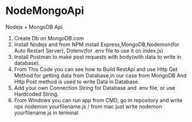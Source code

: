 # NodeMongoApi
Nodejs + MongoDB Api

1. Create Db on MongoDB.com
2. Install Nodejs and from NPM install Express,MongoDB,Nodemon(for Auto Restart Server), Dotenv(for .env file to use it on index.js)
3. Install Postman to make post requests with body(with data to write in database).
4. From This Code you can see how to Build RestApi and use Http Get Method for getting data from Database,in our case from MongoDB
And Http Post method is used to write Data in Database.
5. Add your own Connection String for Database and .env file, or use Hardcoded String.
6. From Windows you can run app from CMD, go in repository and write npx nodemon yourfilename.js / from mac just write nodemon yourfilename.js  in terminal

